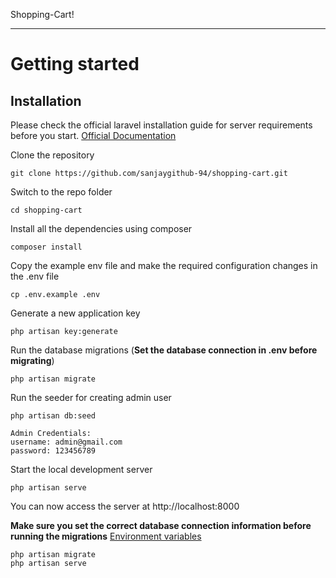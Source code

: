 
Shopping-Cart!

----------

# Getting started

## Installation

Please check the official laravel installation guide for server requirements before you start. [Official Documentation](https://laravel.com/docs/8.4/installation#installation)

Clone the repository

    git clone https://github.com/sanjaygithub-94/shopping-cart.git

Switch to the repo folder

    cd shopping-cart

Install all the dependencies using composer

    composer install

Copy the example env file and make the required configuration changes in the .env file

    cp .env.example .env

Generate a new application key

    php artisan key:generate


Run the database migrations (**Set the database connection in .env before migrating**)

    php artisan migrate
    
Run the seeder for creating admin user

    php artisan db:seed

    Admin Credentials:
    username: admin@gmail.com
    password: 123456789


Start the local development server

    php artisan serve

You can now access the server at http://localhost:8000

    
**Make sure you set the correct database connection information before running the migrations** [Environment variables](#environment-variables)

    php artisan migrate
    php artisan serve


